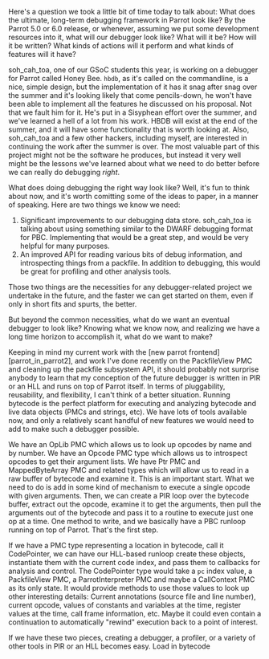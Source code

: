 Here's a question we took a little bit of time today to talk about: What does
the ultimate, long-term debugging framework in Parrot look like? By the Parrot
5.0 or 6.0 release, or whenever, assuming we put some development resources
into it, what will our debugger look like? What will it be? How will it be
written? What kinds of actions will it perform and what kinds of features will
it have?

soh_cah_toa, one of our GSoC students this year, is working on a debugger for
Parrot called Honey Bee. `hbdb`, as it's called on the commandline, is a nice,
simple design, but the implementation of it has it snag after snag over the
summer and it's looking likely that come pencils-down, he won't have been
able to implement all the features he discussed on his proposal. Not that we
fault him for it. He's put in a Sisyphean effort over the summer, and we've
learned a hell of a lot from his work. HBDB will exist at the end of the
summer, and it will have some functionality that is worth looking at. Also,
soh_cah_toa and a few other hackers, including myself, are interested in
continuing the work after the summer is over. The most valuable part of this
project might not be the software he produces, but instead it very well might
be the lessons we've learned about what we need to do better before we can
really do debugging *right*.

What does doing debugging the right way look like? Well, it's fun to think
about now, and it's worth comitting some of the ideas to paper, in a manner
of speaking. Here are two things we know we need:

1. Significant improvements to our debugging data store. soh_cah_toa is
   talking about using something similar to the DWARF debugging format for
   PBC. Implementing that would be a great step, and would be very helpful
   for many purposes.
2. An improved API for reading various bits of debug information, and
   introspecting things from a packfile. In addition to debugging, this would
   be great for profiling and other analysis tools.

Those two things are the necessities for any debugger-related project we
undertake in the future, and the faster we can get started on them, even if
only in short fits and spurts, the better.

But beyond the common necessities, what do we want an eventual debugger to
look like? Knowing what we know now, and realizing we have a long time
horizon to accomplish it, what do we want to make?

Keeping in mind my current work with the
[new parrot frontend][parrot_in_parrot2], and work I've done recently on the
PackfileView PMC and cleaning up the packfile subsystem API, it should
probably not surprise anybody to learn that my conception of the future
debugger is written in PIR or an HLL and runs on top of Parrot itself. In
terms of pluggability, reusability, and flexibility, I can't think of a better
situation. Running bytecode is the perfect platform for executing and
analyzing bytecode and live data objects (PMCs and strings, etc). We have lots
of tools available now, and only a relatively scant handful of new features we
would need to add to make such a debugger possible.

We have an OpLib PMC which allows us to look up opcodes by name and by number.
We have an Opcode PMC type which allows us to introspect opcodes to get their
argument lists. We have Ptr PMC and MappedByteArray PMC and related types
which will allow us to read in a raw buffer of bytecode and examine it. This
is an important start. What we need to do is add in some kind of mechanism to
execute a single opcode with given arguments. Then, we can create a PIR loop
over the bytecode buffer, extract out the opcode, examine it to get the
arguments, then pull the arguments out of the bytecode and pass it to a
routine to execute just one op at a time. One method to write, and we
basically have a PBC runloop running on top of Parrot. That's the first step.

If we have a PMC type representing a location in bytecode, call it
CodePointer, we can have our HLL-based runloop create these objects,
instantiate them with the current code index, and pass them to callbacks for
analysis and control. The CodePointer type would take a `pc` index value, a
PackfileView PMC, a ParrotInterpreter PMC and maybe a CallContext PMC as its
only state. It would provide methods to use those values to look up other
interesting details: Current annotations (source file and line number),
current opcode, values of constants and variables at the time, register
values at the time, call frame information, etc. Maybe it could even contain a
continuation to automatically "rewind" execution back to a point of interest.

If we have these two pieces, creating a debugger, a profiler, or a variety
of other tools in PIR or an HLL becomes easy. Load in bytecode
